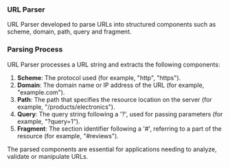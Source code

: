 ### URL Parser

URL Parser developed to parse URLs into structured components such as scheme, domain, path, query and fragment.

### Parsing Process

URL Parser processes a URL string and extracts the following components:

1. **Scheme**: The protocol used (for example, "http", "https").
2. **Domain**: The domain name or IP address of the URL (for example, "example.com").
3. **Path**: The path that specifies the resource location on the server (for example, "/products/electronics").
4. **Query**: The query string following a '?', used for passing parameters (for example, "?query=1").
5. **Fragment**: The section identifier following a '#', referring to a part of the resource (for example, "#reviews").

The parsed components are essential for applications needing to analyze, validate or manipulate URLs.
